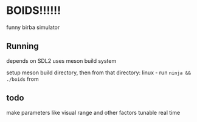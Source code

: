 # BOIDS!!!!!!
funny birba simulator

## Running
depends on SDL2
uses meson build system

setup meson build directory, then from that directory:
linux - run `ninja && ./boids` from 

## todo
make parameters like visual range and other factors tunable real time

